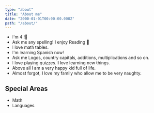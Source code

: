 ```yaml
---
type: "about"
title: "About me"
date: "2000-01-01T00:00:00.000Z"
path: "/about/"
---
```


- I'm 4 !👶
- Ask me any spelling! I enjoy Reading 📖
- I love math tables. 
- I'm learning Spanish now!
- Ask me Logos, country capitals, additions, multiplications and so on. 
- I love playing quizzes. I love learning new things.
- Above all I am a very happy kid full of life.
- Almost forgot, I love my family who allow me to be very naughty.
  
## Special Areas
- Math
- Languages



